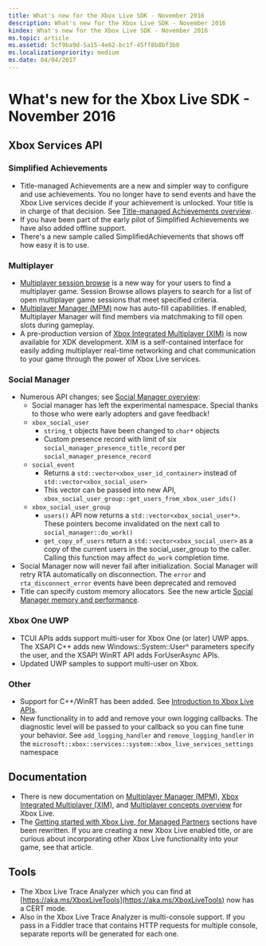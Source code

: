 ```yaml
---
title: What's new for the Xbox Live SDK - November 2016
description: What's new for the Xbox Live SDK - November 2016
kindex: What's new for the Xbox Live SDK - November 2016
ms.topic: article
ms.assetid: 5cf9ba9d-5a15-4e62-bc1f-45ff8b8bf3b0
ms.localizationpriority: medium
ms.date: 04/04/2017
---
```


# What's new for the Xbox Live SDK - November 2016


## Xbox Services API


### Simplified Achievements

* Title-managed Achievements are a new and simpler way to configure and use achievements.  You no longer have to send events and have the Xbox Live services decide if your achievement is unlocked.  Your title is in charge of that decision.  See [Title-managed Achievements overview](../../../../features/player-data/achievements/title-managed/live-achievements-tm-overview.md).
* If you have been part of the early pilot of Simplified Achievements we have also added offline support.
* There's a new sample called SimplifiedAchievements that shows off how easy it is to use.


### Multiplayer

* [Multiplayer session browse](../../../../features/multiplayer/concepts/live-session-browse.md) is a new way for your users to find a multiplayer game.  Session Browse allows players to search for a list of open multiplayer game sessions that meet specified criteria.
* [Multiplayer Manager (MPM)](../../../../features/multiplayer/mpm/live-multiplayer-manager-overview.md) now has auto-fill capabilities.  If enabled, Multiplayer Manager will find members via matchmaking to fill open slots during gameplay.
* A pre-production version of [Xbox Integrated Multiplayer (XIM)](../../../../features/multiplayer/xim/live-xim-overview.md) is now available for XDK development.  XIM is a self-contained interface for easily adding multiplayer real-time networking and chat communication to your game through the power of Xbox Live services.


### Social Manager

* Numerous API changes; see [Social Manager overview](../../../../features/social/social-manager/live-social-manager-overview.md):
    * Social manager has left the experimental namespace. Special thanks to those who were early adopters and gave feedback!
    * `xbox_social_user`
        * `string_t` objects have been changed to `char*` objects
        * Custom presence record with limit of six `social_manager_presence_title_record` per `social_manager_presence_record`
    * `social_event`
        * Returns a `std::vector<xbox_user_id_container>` instead of `std::vector<xbox_social_user>`
        * This vector can be passed into new API, `xbox_social_user_group::get_users_from_xbox_user_ids()`
    * `xbox_social_user_group`
        * `users()` API now returns a `std::vector<xbox_social_user*>`. These pointers become invalidated on the next call to `social_manager::do_work()`
        * `get_copy_of_users` return a `std::vector<xbox_social_user>` as a copy of the current users in the social_user_group to the caller. Calling this function may affect `do_work` completion time.
* Social Manager now will never fail after initialization. Social Manager will retry RTA automatically on disconnection. The `error` and `rta_disconnect_error` events have been deprecated and removed
* Title can specify custom memory allocators. See the new article [Social Manager memory and performance](../../../../features/social/social-manager/concepts/live-socmgr-mem-perf.md).


### Xbox One UWP

* TCUI APIs adds support multi-user for Xbox One (or later) UWP apps.  The XSAPI C++ adds new Windows::System::User^ parameters specify the user, and the XSAPI WinRT API adds ForUserAsync APIs.
* Updated UWP samples to support multi-user on Xbox.


### Other

* Support for C++/WinRT has been added.  See [Introduction to Xbox Live APIs](../../../../api-ref/xsapi/live-introduction-to-xbox-live-apis.md).
* New functionality in to add and remove your own logging callbacks.  The diagnostic level will be passed to your callback so you can fine tune your behavior.  See `add_logging_handler` and `remove_logging_handler` in the `microsoft::xbox::services::system::xbox_live_services_settings` namespace


## Documentation

* There is new documentation on [Multiplayer Manager (MPM)](../../../../features/multiplayer/mpm/live-multiplayer-manager-overview.md), [Xbox Integrated Multiplayer (XIM)](../../../../features/multiplayer/xim/live-xim-overview.md), and [Multiplayer concepts overview](../../../../features/multiplayer/concepts/live-multiplayer-concepts.md) for Xbox Live.
* The [Getting started with Xbox Live, for Managed Partners](../../../../get-started/setup-partner-center/legacy/live-get-started-xbl-partner.md) sections have been rewritten.  If you are creating a new Xbox Live enabled title, or are curious about incorporating other Xbox Live functionality into your game, see that article.


## Tools

* The Xbox Live Trace Analyzer which you can find at [https://aka.ms/XboxLiveTools](https://aka.ms/XboxLiveTools) now has a CERT mode.  
* Also in the Xbox Live Trace Analyzer is multi-console support.  If you pass in a Fiddler trace that contains HTTP requests for multiple console, separate reports will be generated for each one.
